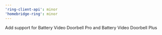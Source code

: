 ```yaml
---
'ring-client-api': minor
'homebridge-ring': minor
---
```


Add support for Battery Video Doorbell Pro and Battery Video Doorbell Plus
